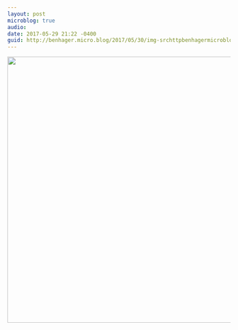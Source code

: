 ```yaml
---
layout: post
microblog: true
audio: 
date: 2017-05-29 21:22 -0400
guid: http://benhager.micro.blog/2017/05/30/img-srchttpbenhagermicrobloguploadsbbejpg-width.html
---
```

<img src="http://benhager.micro.blog/uploads/2017/416b862b1e.jpg" width="600" height="600" style="height: auto" />
